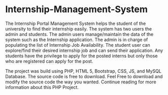 # Internship-Management-System
The Internship Portal Management System helps the student of the university to find their internship easily. The system has two users the admin and students. The admin users manage/maintain the data of the system such as the Internship application. The admin is in charge of populating the list of Internship Job Availability. The student user can explore/find their desired internship job and can send their application. Any students have the privilege to apply for the posted interns but only those who are registered can apply for the post.

The project was build using PHP, HTML 5, Bootstrap, CSS, JS, and MySQL Database. The source code is free to download. Feel Free to download and modify the source code the way you wanted. Continue reading for more information about this PHP Project.
